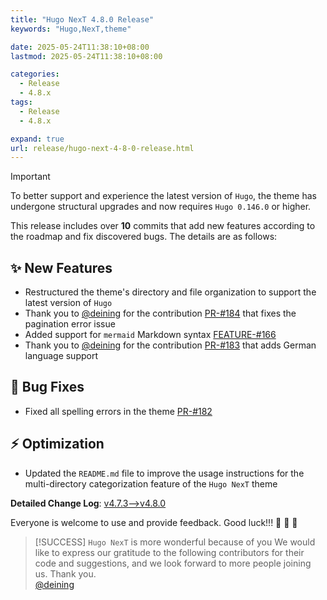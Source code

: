 ```yaml
---
title: "Hugo NexT 4.8.0 Release"
keywords: "Hugo,NexT,theme"

date: 2025-05-24T11:38:10+08:00
lastmod: 2025-05-24T11:38:10+08:00

categories: 
  - Release
  - 4.8.x
tags: 
  - Release
  - 4.8.x

expand: true
url: release/hugo-next-4-8-0-release.html
---
```


> [!IMPORTANT]
> To better support and experience the latest version of `Hugo`, the theme has undergone structural upgrades and now requires `Hugo 0.146.0` or higher.

This release includes over **10** commits that add new features according to the roadmap and fix discovered bugs. The details are as follows:

## :sparkles: New Features

- Restructured the theme's directory and file organization to support the latest version of `Hugo`
- Thank you to [@deining](https://github.com/deining) for the contribution [PR-#184](https://github.com/hugo-next/hugo-theme-next/pull/184) that fixes the pagination error issue
- Added support for `mermaid` Markdown syntax [FEATURE-#166](https://github.com/hugo-next/hugo-theme-next/issues/166)
- Thank you to [@deining](https://github.com/deining) for the contribution [PR-#183](https://github.com/hugo-next/hugo-theme-next/pull/183) that adds German language support

## :bug: Bug Fixes

- Fixed all spelling errors in the theme [PR-#182](https://github.com/hugo-next/hugo-theme-next/pull/182)

## :zap: Optimization

- Updated the `README.md` file to improve the usage instructions for the multi-directory categorization feature of the `Hugo NexT` theme

**Detailed Change Log**: [v4.7.3-->v4.8.0](https://github.com/hugo-next/hugo-theme-next/compare/v4.7.3...v4.8.0)

Everyone is welcome to use and provide feedback. Good luck!!! :tada: :tada: :tada:

> [!SUCCESS] `Hugo NexT` is more wonderful because of you
> We would like to express our gratitude to the following contributors for their code and suggestions, and we look forward to more people joining us. Thank you.<br/>
> [@deining](https://github.com/deining) <br/>